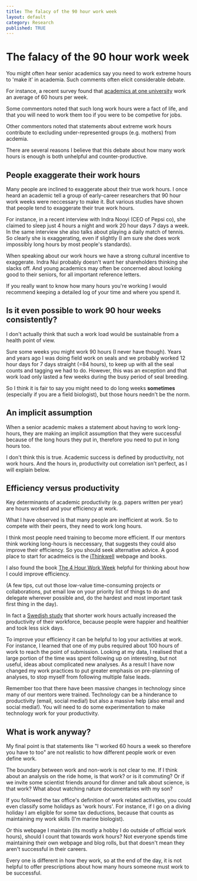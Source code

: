 ```yaml
---
title: The falacy of the 90 hour work week
layout: default
category: Research
published: TRUE
---
```


# The falacy of the 90 hour work week

You might often hear senior academics say you need to work extreme hours to 'make it' in academia. Such comments often elicit considerable debate.

For instance, a recent survey found that [academics at one university](http://www.insidehighered.com/news/2014/04/09/research-shows-professors-work-long-hours-and-spend-much-day-meetings) work an average of 60 hours per week.

Some commentors noted that such long work hours were a fact of life, and that you will need to work them too if you were to be competive for jobs.

Other commentors noted that statements about extreme work hours contribute to excluding under-represented groups (e.g. mothers) from acdemia.

There are several reasons I believe that this debate about how many work hours is enough is both unhelpful and counter-productive.

## People exaggerate their work hours

Many people are inclined to exaggerate about their true work hours. I once heard an academic tell a group of early-career researchers that 90 hour work weeks were neccessary to make it. But various studies have shown that people tend to exaggerate their true work hours.

For instance, in a recent interview with Indra Nooyi (CEO of Pepsi co), she claimed to sleep just 4 hours a night and work 20 hour days 7 days a week. In the same interview she also talks about playing a daily match of tennis. So clearly she is exaggerating, even if slightly (I am sure she does work impossibly long hours by most people's standards).

When speaking about our work hours we have a strong cultural incentive to exaggerate. Indra Nui probably doesn't want her shareholders thinking she slacks off. And young academics may often be concerned about looking good to their seniors, for all important reference letters.

If you really want to know how many hours you're working I would recommend keeping a detailed log of your time and where you spend it.

## Is it even possible to work 90 hour weeks consistently?

I don't actually think that such a work load would be sustainable from a health point of view.

Sure some weeks you might work 90 hours (I never have though). Years and years ago I was doing field work on seals and we probably worked 12 hour days for 7 days straight (=84 hours), to keep up with all the seal counts and tagging we had to do. However, this was an exception and that work load only lasted a few weeks during the busy period of seal breeding.

So I think it is fair to say you might need to do long weeks **sometimes** (especially if you are a field biologist), but those hours needn't be the norm.

## An implicit assumption

When a senior academic makes a statement about having to work long-hours, they are making an implicit assumption that they were successful because of the long hours they put in, therefore you need to put in long hours too.

I don't think this is true. Academic success is defined by productivity, not work hours. And the hours in, productivity out correlation isn't perfect, as I will explain below.

## Efficiency versus productivity

Key determinants of academic productivity (e.g. papers written per year) are hours worked and your efficiency at work.

What I have observed is that many people are inefficient at work. So to compete with their peers, they need to work long hours.

I think most people need training to become more efficient. If our mentors think working long-hours is neccessary, that suggests they could also improve their efficiency. So you should seek alternative advice. A good place to start for acadmeics is the [iThinkwell](http://www.ithinkwell.com.au/) webpage and books.

I also found the book [The 4 Hour Work Week](https://fourhourworkweek.com/) helpful for thinking about how I could improve efficiency.

(A few tips, cut out those low-value time-consuming projects or collaborations, put email low on your priority list of things to do and delegate wherever possible and, do the hardest and most important task first thing in the day).

In fact a [Swedish study](http://www.bbc.com/news/business-38843341) that shorter work hours actually increased the productivity of their workforce, because people were happier and healthier and took less sick days.

To improve your efficiency it can be helpful to log your activities at work. For instance, I learned that one of my pubs required about 100 hours of work to reach the point of submission. Looking at my data, I realised that a large portion of the time was spent following up on interesting, but not useful, ideas about complicated new analyses. As a result I have now changed my work practices to put greater emphasis on pre-planning of analyses, to stop myself from following multiple false leads.

Remember too that there have been massive changes in technology since many of our mentors were trained. Technology can be a hinderance to productivity (email, social media!) but also a massive help (also email and social media!). You will need to do some experimentation to make technology work for your productivity.

## What is work anyway?

My final point is that statements like "I worked 60 hours a week so therefore you have to too" are not realistic to how different people work or even define work.

The boundary between work and non-work is not clear to me. If I think about an analysis on the ride home, is that work? or is it commuting? Or if we invite some scientist friends around for dinner and talk about science, is that work? What about watching nature documentaries with my son?

If you followed the tax office's definition of work related activities, you could even classify some holidays as 'work hours'. For instance, if I go on a diving holiday I am eligible for some tax deductions, because that counts as maintaining my work skills (I'm  marine biologist).

Or this webpage I maintain (its mostly a hobby I do outside of official work hours), should I count that towards work hours? Not everyone spends time maintaining their own webpage and blog rolls, but that doesn't mean they aren't successful in their careers.

Every one is different in how they work, so at the end of the day, it is not helpful to offer prescriptions about how many hours someone must work to be successful.
